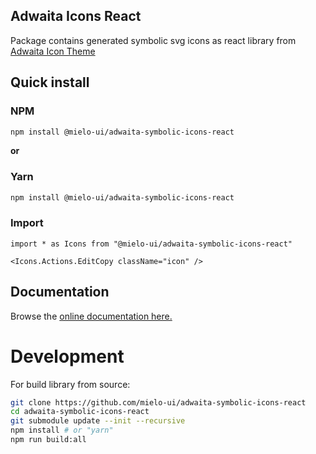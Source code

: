 ## Adwaita Icons React
Package contains generated symbolic svg icons as react library from [Adwaita Icon Theme](https://gitlab.gnome.org/GNOME/adwaita-icon-theme)

## Quick install

### NPM

```sh
npm install @mielo-ui/adwaita-symbolic-icons-react
```

**or**

### Yarn

```sh
npm install @mielo-ui/adwaita-symbolic-icons-react
```

### Import
``` tsx
import * as Icons from "@mielo-ui/adwaita-symbolic-icons-react"

<Icons.Actions.EditCopy className="icon" />
```

## Documentation
Browse the [online documentation here.](https://mielo-ui.github.io/icon)

# Development
For build library from source:

``` sh
git clone https://github.com/mielo-ui/adwaita-symbolic-icons-react
cd adwaita-symbolic-icons-react
git submodule update --init --recursive
npm install # or "yarn"
npm run build:all
```